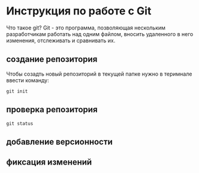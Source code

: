# Инструкция по работе с Git

Что такое git?
Git - это программа, позволяющая нескольким разработчикам работать над одним файлом, вносить удаленного в него изменения, отслеживать и сравнивать их.

## создание репозитория

Чтобы созадть новый репозиторий в текущей папке нужно в теримнале ввести команду:

    git init

## проверка репозитория

    git status

## добавление версионности

## фиксация изменений

